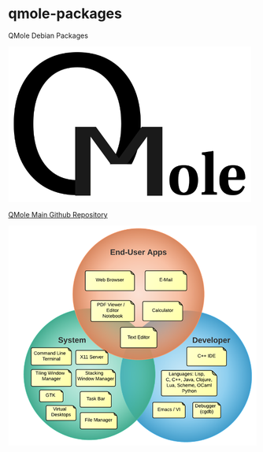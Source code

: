 # qmole-packages
QMole Debian Packages

![QMole Banner](qmole.png)

[QMole Main Github Repository](https://github.com/chriskmanx/qmole)

![System Overview](system-overview.png)



